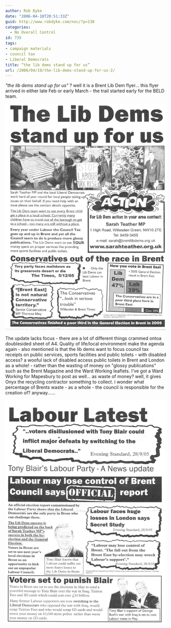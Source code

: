 ```yaml
---
author: Rob Dyke
date: "2006-04-10T20:51:33Z"
guid: http://www.robdyke.com/noc/?p=138
categories:
  - No Overall Control
id: 735
tags:
- campaign materials
- council tax
- Liberal Democrats
title: “the lib dems stand up for us”
url: /2006/04/10/the-lib-dems-stand-up-for-us-2/
---
```

_"the lib dems stand up for us"_ ? well it is a Brent Lib Dem flyer... this flyer arrived in either late Feb or early March - the trail started early for the BELD team.

[![BELD stand up for us feb/mar 06](/pubfiles/2006/04/scan0018.jpg)](/pubfiles/2006/04/scan0018.jpg "BELD stand up for us feb/mar 06")

The update lacks focus - there are a lot of different things crammed ontoa doublesided sheet of A4. Quality of life/local environment make the agenda again - also mentioned is that the lib dems want to focus council tax receipts on public services, sports facilities and public toliets - with disabled access? a wooful lack of disabled access public toilets in Brent and London as a whole! - rather than the wasting of money on "glossy publications" such as the Brent Magazine and the Ward Working leaflets. I've got a Ward Working for Mapesbury to post as well... as waste of money? well, it gives Onyx the recycling contractor something to collect. i wonder what percentage of Brents waste - as a whole - the council is responsible for the creation of? anyway......

[![BELD stand up for us feb/mar 06 - reverse](/pubfiles/2006/04/scan0019.jpg)](/pubfiles/2006/04/scan0019.jpg "BELD stand up for us feb/mar 06 - reverse")